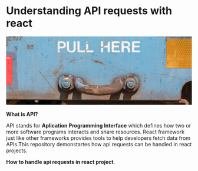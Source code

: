 # Understanding API requests with react

![Alt text](src/images/pull.jpg)

**What is API?**

API stands for **Aplication Programming Interface** which defines how two or more software programs interacts and share resources.
React framework just like other frameworks provides tools to help developers fetch data from APIs.This repository demonstartes how api requests can be handled in react projects.

**How to handle api requests in react project**.
